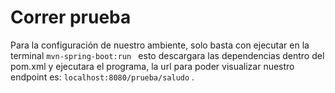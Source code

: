# Correr prueba
Para la configuración de nuestro ambiente, solo basta con ejecutar en la terminal ```mvn-spring-boot:run ``` esto descargara las dependencias dentro del pom.xml y ejecutara el programa, la url para poder visualizar nuestro endpoint es: ```localhost:8080/prueba/saludo``` .

